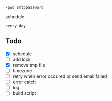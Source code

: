 ```
-pwd smtppassword
```
schedule
```
every day 
```

## Todo
- [x] schedule
- [ ] add lock
- [x] remove tmp file
- [ ] timezone
- [ ] retry when error occured or send email failed
- [ ] error catch
- [ ] log
- [ ] build script